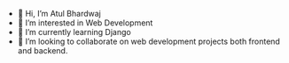 - 👋 Hi, I’m Atul Bhardwaj
- 👀 I’m interested in Web Development
- 🌱 I’m currently learning Django
- 💞️ I’m looking to collaborate on web development projects both frontend and backend. 
